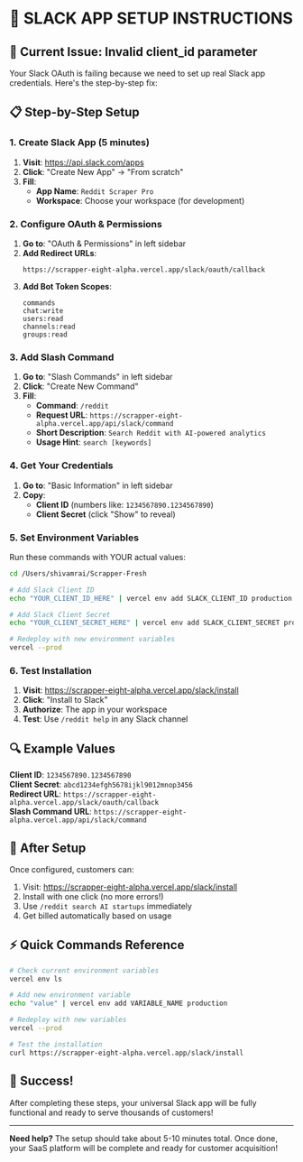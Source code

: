 # 🔧 SLACK APP SETUP INSTRUCTIONS

## 🚨 **Current Issue**: Invalid client_id parameter

Your Slack OAuth is failing because we need to set up real Slack app credentials. Here's the step-by-step fix:

## 📋 **Step-by-Step Setup**

### **1. Create Slack App (5 minutes)**

1. **Visit**: https://api.slack.com/apps
2. **Click**: "Create New App" → "From scratch"
3. **Fill**:
   - **App Name**: `Reddit Scraper Pro`
   - **Workspace**: Choose your workspace (for development)

### **2. Configure OAuth & Permissions**

1. **Go to**: "OAuth & Permissions" in left sidebar
2. **Add Redirect URLs**:
   ```
   https://scrapper-eight-alpha.vercel.app/slack/oauth/callback
   ```
3. **Add Bot Token Scopes**:
   ```
   commands
   chat:write
   users:read
   channels:read
   groups:read
   ```

### **3. Add Slash Command**

1. **Go to**: "Slash Commands" in left sidebar
2. **Click**: "Create New Command"
3. **Fill**:
   - **Command**: `/reddit`
   - **Request URL**: `https://scrapper-eight-alpha.vercel.app/api/slack/command`
   - **Short Description**: `Search Reddit with AI-powered analytics`
   - **Usage Hint**: `search [keywords]`

### **4. Get Your Credentials**

1. **Go to**: "Basic Information" in left sidebar
2. **Copy**:
   - **Client ID** (numbers like: `1234567890.1234567890`)
   - **Client Secret** (click "Show" to reveal)

### **5. Set Environment Variables**

Run these commands with YOUR actual values:

```bash
cd /Users/shivamrai/Scrapper-Fresh

# Add Slack Client ID
echo "YOUR_CLIENT_ID_HERE" | vercel env add SLACK_CLIENT_ID production

# Add Slack Client Secret  
echo "YOUR_CLIENT_SECRET_HERE" | vercel env add SLACK_CLIENT_SECRET production

# Redeploy with new environment variables
vercel --prod
```

### **6. Test Installation**

1. **Visit**: https://scrapper-eight-alpha.vercel.app/slack/install
2. **Click**: "Install to Slack" 
3. **Authorize**: The app in your workspace
4. **Test**: Use `/reddit help` in any Slack channel

## 🔍 **Example Values**

**Client ID**: `1234567890.1234567890`  
**Client Secret**: `abcd1234efgh5678ijkl9012mnop3456`  
**Redirect URL**: `https://scrapper-eight-alpha.vercel.app/slack/oauth/callback`  
**Slash Command URL**: `https://scrapper-eight-alpha.vercel.app/api/slack/command`  

## 🎯 **After Setup**

Once configured, customers can:
1. Visit: https://scrapper-eight-alpha.vercel.app/slack/install
2. Install with one click (no more errors!)
3. Use `/reddit search AI startups` immediately
4. Get billed automatically based on usage

## ⚡ **Quick Commands Reference**

```bash
# Check current environment variables
vercel env ls

# Add new environment variable
echo "value" | vercel env add VARIABLE_NAME production

# Redeploy with new variables
vercel --prod

# Test the installation
curl https://scrapper-eight-alpha.vercel.app/slack/install
```

## 🎊 **Success!**

After completing these steps, your universal Slack app will be fully functional and ready to serve thousands of customers!

---

**Need help?** The setup should take about 5-10 minutes total. Once done, your SaaS platform will be complete and ready for customer acquisition!